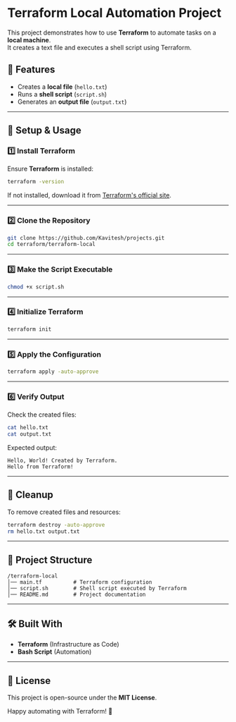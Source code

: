 # Terraform Local Automation Project

This project demonstrates how to use **Terraform** to automate tasks on a **local machine**.  
It creates a text file and executes a shell script using Terraform.

## 📌 Features
- Creates a **local file** (`hello.txt`)
- Runs a **shell script** (`script.sh`)
- Generates an **output file** (`output.txt`)

---

## 🚀 Setup & Usage

### 1️⃣ Install Terraform  
Ensure **Terraform** is installed:  
```sh
terraform -version
```
If not installed, download it from [Terraform's official site](https://developer.hashicorp.com/terraform/downloads).

---

### 2️⃣ Clone the Repository  
```sh
git clone https://github.com/Kavitesh/projects.git
cd terraform/terraform-local
```

---

### 3️⃣ Make the Script Executable  
```sh
chmod +x script.sh
```

---

### 4️⃣ Initialize Terraform  
```sh
terraform init
```

---

### 5️⃣ Apply the Configuration  
```sh
terraform apply -auto-approve
```

---

### 6️⃣ Verify Output  
Check the created files:  
```sh
cat hello.txt
cat output.txt
```
Expected output:
```
Hello, World! Created by Terraform.
Hello from Terraform!
```

---

## 🔄 Cleanup
To remove created files and resources:  
```sh
terraform destroy -auto-approve
rm hello.txt output.txt
```

---

## 📂 Project Structure
```
/terraform-local
│── main.tf          # Terraform configuration
│── script.sh        # Shell script executed by Terraform
│── README.md        # Project documentation
```

---

## 🛠️ Built With
- **Terraform** (Infrastructure as Code)
- **Bash Script** (Automation)

---

## 📜 License
This project is open-source under the **MIT License**.

Happy automating with Terraform! 🚀
